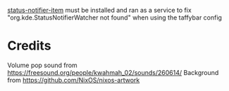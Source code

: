 [status-notifier-item](https://hackage.haskell.org/package/status-notifier-item) must be installed and ran as a service to fix "org.kde.StatusNotifierWatcher not found" when using the taffybar config

# Credits
Volume pop sound from https://freesound.org/people/kwahmah_02/sounds/260614/
Background from https://github.com/NixOS/nixos-artwork
